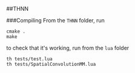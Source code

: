 ##THNN

###Compiling
From the `THNN` folder, run
```
cmake .
make
```

to check that it's working, run from the `lua` folder
```
th tests/test.lua
th tests/SpatialConvolutionMM.lua
```
